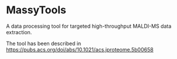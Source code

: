 # MassyTools
A data processing tool for targeted high-throughput MALDI-MS data extraction.

The tool has been described in https://pubs.acs.org/doi/abs/10.1021/acs.jproteome.5b00658

